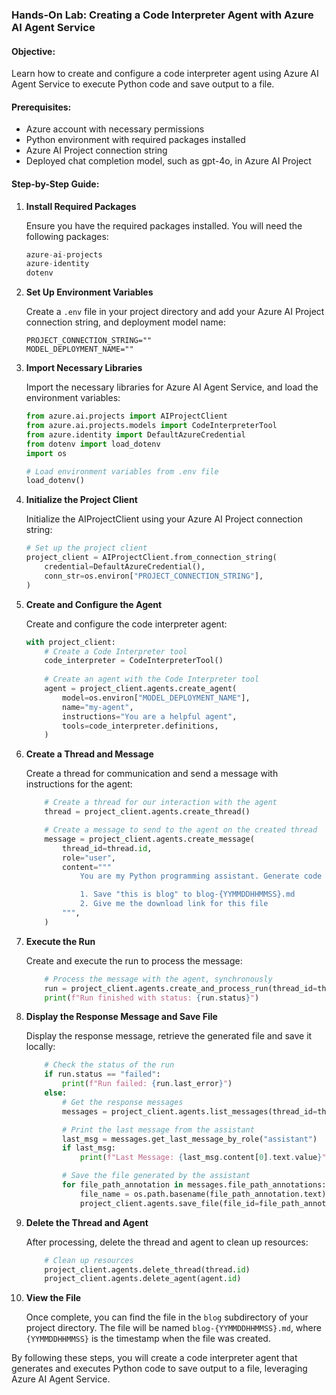 ### Hands-On Lab: Creating a Code Interpreter Agent with Azure AI Agent Service

#### Objective:
Learn how to create and configure a code interpreter agent using Azure AI Agent Service to execute Python code and save output to a file.

#### Prerequisites:
- Azure account with necessary permissions
- Python environment with required packages installed
- Azure AI Project connection string
- Deployed chat completion model, such as gpt-4o, in Azure AI Project

#### Step-by-Step Guide:

1. **Install Required Packages**

	Ensure you have the required packages installed. You will need the following packages:
	```python
	azure-ai-projects
	azure-identity
	dotenv
	```

2. **Set Up Environment Variables**

	Create a `.env` file in your project directory and add your Azure AI Project connection string, and deployment model name:
	```plaintext
	PROJECT_CONNECTION_STRING=""
	MODEL_DEPLOYMENT_NAME=""
	```

3. **Import Necessary Libraries**

	Import the necessary libraries for Azure AI Agent Service, and load the environment variables:
	```python
	from azure.ai.projects import AIProjectClient
	from azure.ai.projects.models import CodeInterpreterTool
	from azure.identity import DefaultAzureCredential
	from dotenv import load_dotenv
	import os
	
	# Load environment variables from .env file
	load_dotenv()
	```

4. **Initialize the Project Client**

	Initialize the AIProjectClient using your Azure AI Project connection string:
	```python
	# Set up the project client
	project_client = AIProjectClient.from_connection_string(
		credential=DefaultAzureCredential(),
		conn_str=os.environ["PROJECT_CONNECTION_STRING"],
	)
	```

5. **Create and Configure the Agent**

	Create and configure the code interpreter agent:
	```python
	with project_client:
		# Create a Code Interpreter tool
		code_interpreter = CodeInterpreterTool()
		
		# Create an agent with the Code Interpreter tool
		agent = project_client.agents.create_agent(
			model=os.environ["MODEL_DEPLOYMENT_NAME"],
			name="my-agent",
			instructions="You are a helpful agent",
			tools=code_interpreter.definitions,
		)
	```

6. **Create a Thread and Message**

	Create a thread for communication and send a message with instructions for the agent:
	```python
        # Create a thread for our interaction with the agent
        thread = project_client.agents.create_thread()

        # Create a message to send to the agent on the created thread
        message = project_client.agents.create_message(
            thread_id=thread.id,
            role="user",
            content="""
                You are my Python programming assistant. Generate code and execute it according to the following requirements:

                1. Save "this is blog" to blog-{YYMMDDHHMMSS}.md
                2. Give me the download link for this file
            """,
        )
	```

7. **Execute the Run**

	Create and execute the run to process the message:
	```python
        # Process the message with the agent, synchronously
        run = project_client.agents.create_and_process_run(thread_id=thread.id, assistant_id=agent.id)
        print(f"Run finished with status: {run.status}")
	```

8. **Display the Response Message and Save File**

	Display the response message, retrieve the generated file and save it locally:
	```python
        # Check the status of the run
        if run.status == "failed":
            print(f"Run failed: {run.last_error}")
        else:
            # Get the response messages
            messages = project_client.agents.list_messages(thread_id=thread.id)

            # Print the last message from the assistant
            last_msg = messages.get_last_message_by_role("assistant")
            if last_msg:
                print(f"Last Message: {last_msg.content[0].text.value}")

            # Save the file generated by the assistant
            for file_path_annotation in messages.file_path_annotations:
                file_name = os.path.basename(file_path_annotation.text)
                project_client.agents.save_file(file_id=file_path_annotation.file_path.file_id, file_name=file_name, target_dir="./blog")
	```

9. **Delete the Thread and Agent**

    After processing, delete the thread and agent to clean up resources:
    ```python
        # Clean up resources
        project_client.agents.delete_thread(thread.id)
        project_client.agents.delete_agent(agent.id)
    ```

10. **View the File**

	Once complete, you can find the file in the `blog` subdirectory of your project directory. The file will be named `blog-{YYMMDDHHMMSS}.md`, where `{YYMMDDHHMMSS}` is the timestamp when the file was created.

By following these steps, you will create a code interpreter agent that generates and executes Python code to save output to a file, leveraging Azure AI Agent Service.